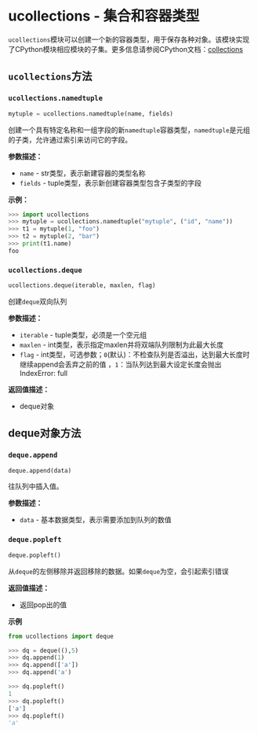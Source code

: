 
# ucollections - 集合和容器类型

`ucollections`模块可以创建一个新的容器类型，用于保存各种对象。该模块实现了CPython模块相应模块的子集。更多信息请参阅CPython文档：[collections](https://docs.python.org/3/library/collections.html)

## `ucollections`方法
### `ucollections.namedtuple`

```python
mytuple = ucollections.namedtuple(name, fields)
```

创建一个具有特定名称和一组字段的新`namedtuple`容器类型，`namedtuple`是元组的子类，允许通过索引来访问它的字段。

**参数描述：**

- `name` - str类型，表示新建容器的类型名称
- `fields` - tuple类型，表示新创建容器类型包含子类型的字段

**示例：**

```python
>>> import ucollections
>>> mytuple = ucollections.namedtuple("mytuple", ("id", "name"))
>>> t1 = mytuple(1, "foo")
>>> t2 = mytuple(2, "bar")
>>> print(t1.name)
foo
```

### `ucollections.deque`

```python
ucollections.deque(iterable, maxlen, flag)
```

创建`deque`双向队列

**参数描述：**

- `iterable` - tuple类型，必须是一个空元组
- `maxlen` - int类型，表示指定maxlen并将双端队列限制为此最大长度
- `flag` - int类型，可选参数；`0`(默认)：不检查队列是否溢出，达到最大长度时继续append会丢弃之前的值  ，`1`：当队列达到最大设定长度会抛出IndexError: full

**返回值描述：**

- deque对象



## deque对象方法

### `deque.append`

```python
deque.append(data)
```

往队列中插入值。

**参数描述：**

- `data` - 基本数据类型，表示需要添加到队列的数值



### `deque.popleft`

```python
deque.popleft()
```

从`deque`的左侧移除并返回移除的数据。如果`deque`为空，会引起索引错误

**返回值描述：**

- 返回pop出的值

**示例**

```python
from ucollections import deque

>>> dq = deque((),5)
>>> dq.append(1)
>>> dq.append(['a'])
>>> dq.append('a')

>>> dq.popleft()
1
>>> dq.popleft()
['a']
>>> dq.popleft()
'a'
```